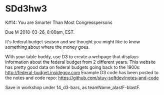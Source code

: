 # SDd3hw3
K#14: You are Smarter Than Most Congresspersons

Due M 2018-03-26, 8:00am, EST.


It's federal budget season and we thought you might like to know something about where the money goes.


With your table buddy, use D3 to create a webpage that displays information about the federal budget from 2 different years.
This website has pretty good data on federal budgets going back to the 1900s:
http://federal-budget.insidegov.com
Example D3 code has been posted to the notes and code repo: 
https://github.com/stuy-softdev/notes-and-code

Save in workshop under 14_d3-bars, as teamName_alastF-blastF.

